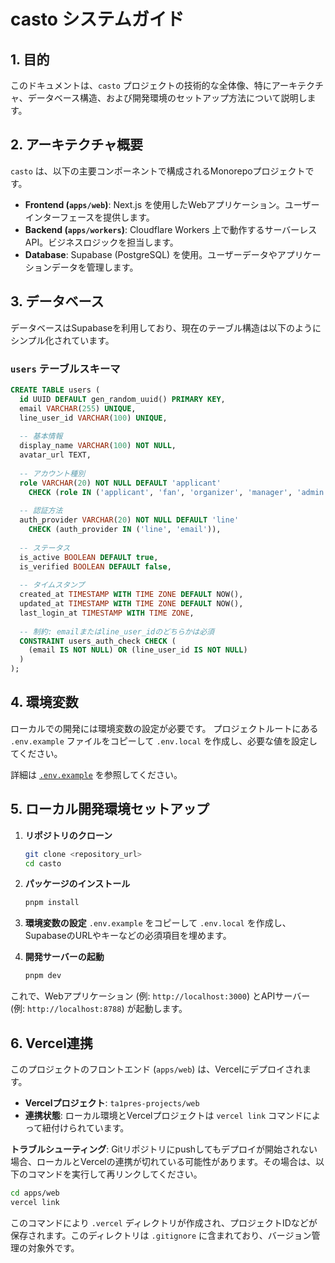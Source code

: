 # casto システムガイド

## 1. 目的

このドキュメントは、`casto` プロジェクトの技術的な全体像、特にアーキテクチャ、データベース構造、および開発環境のセットアップ方法について説明します。

## 2. アーキテクチャ概要

`casto` は、以下の主要コンポーネントで構成されるMonorepoプロジェクトです。

- **Frontend (`apps/web`)**: Next.js を使用したWebアプリケーション。ユーザーインターフェースを提供します。
- **Backend (`apps/workers`)**: Cloudflare Workers 上で動作するサーバーレスAPI。ビジネスロジックを担当します。
- **Database**: Supabase (PostgreSQL) を使用。ユーザーデータやアプリケーションデータを管理します。

## 3. データベース

データベースはSupabaseを利用しており、現在のテーブル構造は以下のようにシンプル化されています。

### `users` テーブルスキーマ

```sql
CREATE TABLE users (
  id UUID DEFAULT gen_random_uuid() PRIMARY KEY,
  email VARCHAR(255) UNIQUE,
  line_user_id VARCHAR(100) UNIQUE,
  
  -- 基本情報
  display_name VARCHAR(100) NOT NULL,
  avatar_url TEXT,
  
  -- アカウント種別
  role VARCHAR(20) NOT NULL DEFAULT 'applicant' 
    CHECK (role IN ('applicant', 'fan', 'organizer', 'manager', 'admin')),
  
  -- 認証方法
  auth_provider VARCHAR(20) NOT NULL DEFAULT 'line'
    CHECK (auth_provider IN ('line', 'email')),
  
  -- ステータス
  is_active BOOLEAN DEFAULT true,
  is_verified BOOLEAN DEFAULT false,
  
  -- タイムスタンプ
  created_at TIMESTAMP WITH TIME ZONE DEFAULT NOW(),
  updated_at TIMESTAMP WITH TIME ZONE DEFAULT NOW(),
  last_login_at TIMESTAMP WITH TIME ZONE,
  
  -- 制約: emailまたはline_user_idのどちらかは必須
  CONSTRAINT users_auth_check CHECK (
    (email IS NOT NULL) OR (line_user_id IS NOT NULL)
  )
);
```

## 4. 環境変数

ローカルでの開発には環境変数の設定が必要です。
プロジェクトルートにある `.env.example` ファイルをコピーして `.env.local` を作成し、必要な値を設定してください。

詳細は [`.env.example`](../.env.example) を参照してください。

## 5. ローカル開発環境セットアップ

1.  **リポジトリのクローン**
    ```bash
    git clone <repository_url>
    cd casto
    ```

2.  **パッケージのインストール**
    ```bash
    pnpm install
    ```

3.  **環境変数の設定**
    `.env.example` をコピーして `.env.local` を作成し、SupabaseのURLやキーなどの必須項目を埋めます。

4.  **開発サーバーの起動**
    ```bash
    pnpm dev
    ```

これで、Webアプリケーション (例: `http://localhost:3000`) とAPIサーバー (例: `http://localhost:8788`) が起動します。

## 6. Vercel連携

このプロジェクトのフロントエンド (`apps/web`) は、Vercelにデプロイされます。

- **Vercelプロジェクト**: `ta1pres-projects/web`
- **連携状態**: ローカル環境とVercelプロジェクトは `vercel link` コマンドによって紐付けられています。

**トラブルシューティング**:
Gitリポジトリにpushしてもデプロイが開始されない場合、ローカルとVercelの連携が切れている可能性があります。その場合は、以下のコマンドを実行して再リンクしてください。

```bash
cd apps/web
vercel link
```

このコマンドにより `.vercel` ディレクトリが作成され、プロジェクトIDなどが保存されます。このディレクトリは `.gitignore` に含まれており、バージョン管理の対象外です。

